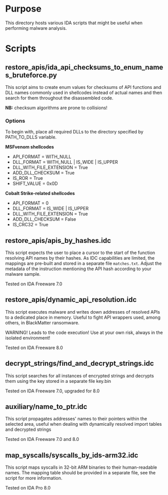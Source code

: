 # Purpose

This directory hosts various IDA scripts that might be useful when performing malware analysis.

# Scripts
## restore_apis/ida_api_checksums_to_enum_names_bruteforce.py
This script aims to create enum values for checksums of API functions and DLL names commonly used in shellcodes instead of actual names and then search for them throughout the disassembled code.

**NB:** checksum algorithms are prone to collisions!

### Options
To begin with, place all required DLLs to the directory specified by PATH_TO_DLLS variable.

**MSFvenom shellcodes**
* API_FORMAT = WITH_NULL
* DLL_FORMAT = WITH_NULL | IS_WIDE | IS_UPPER
* DLL_WITH_FILE_EXTENSION = True
* ADD_DLL_CHECKSUM = True
* IS_ROR = True
* SHIFT_VALUE = 0x0D

**Cobalt Strike-related shellcodes**
* API_FORMAT = 0
* DLL_FORMAT = IS_WIDE | IS_UPPER
* DLL_WITH_FILE_EXTENSION = True
* ADD_DLL_CHECKSUM = False
* IS_CRC32 = True

## restore_apis/apis_by_hashes.idc
This script expects the user to place a cursor to the start of the function resolving API names by their hashes. As IDC capabilities are limited, the mappings are pre-built and stored in a separate file `matches.txt`. Adjust the metadata of the instruction mentioning the API hash according to your malware sample.

Tested on IDA Freeware 7.0

## restore_apis/dynamic_api_resolution.idc
This script executes malware and writes down addresses of resolved APIs to a dedicated place in memory. Useful to fight API wrappers used, among others, in BlackMatter ransomware.

WARNING! Leads to the code execution! Use at your own risk, always in the isolated environment!

Tested on IDA Freeware 8.0

## decrypt_strings/find_and_decrypt_strings.idc
This script searches for all instances of encrypted strings and decrypts them using the key stored in a separate file key.bin

Tested on IDA Freeware 7.0, upgraded for 8.0

## auxiliary/name_to_ptr.idc
This script propagates addresses' names to their pointers within the selected area, useful when dealing with dynamically resolved import tables and decrypted strings

Tested on IDA Freeware 7.0 and 8.0

## map_syscalls/syscalls_by_ids-arm32.idc
This script maps syscalls in 32-bit ARM binaries to their human-readable names. The mapping table should be provided in a separate file, see the script for more information.

Tested on IDA Pro 8.0

